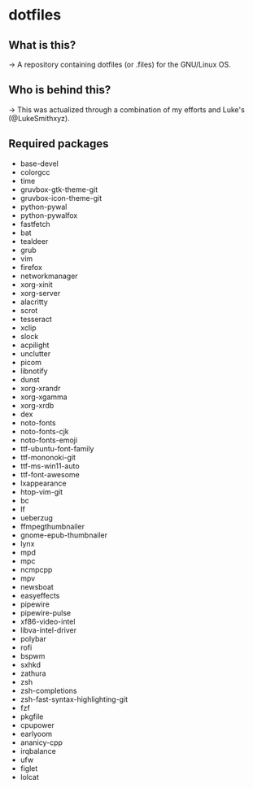 # dotfiles
## What is this?
-> A repository containing dotfiles (or .files) for the GNU/Linux OS.

## Who is behind this?
-> This was actualized through a combination of my efforts and Luke's (@LukeSmithxyz).

## Required packages
- base-devel
- colorgcc
- time
- gruvbox-gtk-theme-git
- gruvbox-icon-theme-git
- python-pywal
- python-pywalfox
- fastfetch
- bat
- tealdeer
- grub
- vim
- firefox
- networkmanager
- xorg-xinit
- xorg-server
- alacritty
- scrot
- tesseract
- xclip
- slock
- acpilight
- unclutter
- picom
- libnotify
- dunst
- xorg-xrandr
- xorg-xgamma
- xorg-xrdb
- dex
- noto-fonts
- noto-fonts-cjk
- noto-fonts-emoji
- ttf-ubuntu-font-family
- ttf-mononoki-git
- ttf-ms-win11-auto
- ttf-font-awesome
- lxappearance
- htop-vim-git
- bc
- lf
- ueberzug
- ffmpegthumbnailer
- gnome-epub-thumbnailer
- lynx
- mpd
- mpc
- ncmpcpp
- mpv
- newsboat
- easyeffects
- pipewire
- pipewire-pulse
- xf86-video-intel
- libva-intel-driver
- polybar
- rofi
- bspwm
- sxhkd
- zathura
- zsh
- zsh-completions
- zsh-fast-syntax-highlighting-git
- fzf
- pkgfile
- cpupower
- earlyoom
- ananicy-cpp
- irqbalance
- ufw
- figlet
- lolcat
